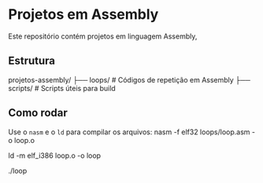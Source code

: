 # Projetos em Assembly

Este repositório contém projetos em linguagem Assembly,

## Estrutura

projetos-assembly/
├── loops/ # Códigos de repetição em Assembly
├── scripts/ # Scripts úteis para build

## Como rodar

Use o `nasm` e o `ld` para compilar os arquivos:
nasm -f elf32 loops/loop.asm -o loop.o

ld -m elf_i386 loop.o -o loop

./loop

